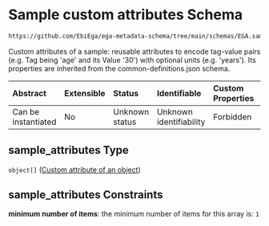 # Sample custom attributes Schema

```txt
https://github.com/EbiEga/ega-metadata-schema/tree/main/schemas/EGA.sample.json#/properties/sample_attributes
```

Custom attributes of a sample: reusable attributes to encode tag-value pairs (e.g. Tag being 'age' and its Value '30') with optional units (e.g. 'years'). Its properties are inherited from the common-definitions.json schema.

| Abstract            | Extensible | Status         | Identifiable            | Custom Properties | Additional Properties | Access Restrictions | Defined In                                                        |
| :------------------ | :--------- | :------------- | :---------------------- | :---------------- | :-------------------- | :------------------ | :---------------------------------------------------------------- |
| Can be instantiated | No         | Unknown status | Unknown identifiability | Forbidden         | Forbidden             | none                | [EGA.sample.json*](../out/EGA.sample.json "open original schema") |

## sample_attributes Type

`object[]` ([Custom attribute of an object](ega-2-definitions-custom-attribute-of-an-object.md))

## sample_attributes Constraints

**minimum number of items**: the minimum number of items for this array is: `1`
